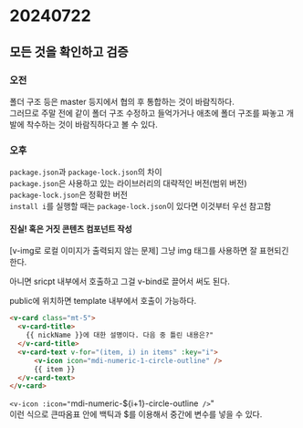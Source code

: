# 20240722
## 모든 것을 확인하고 검증
### 오전
폴더 구조 등은 master 등지에서 협의 후 통합하는 것이 바람직하다.  
그러므로 주말 전에 같이 폴더 구조 수정하고 들억가거나 애초에 폴더 구조를 짜놓고 개발에 착수하는 것이 바람직하다고 볼 수 있다.  

### 오후
`package.json`과 `package-lock.json`의 차이  
`package.json`은 사용하고 있는 라이브러리의 대략적인 버전(범위 버전)  
`package-lock.json`은 정확한 버전  
`install i`를 실행할 때는 `package-lock.json`이 있다면 이것부터 우선 참고함  

#### 진실! 혹은 거짓 콘텐츠 컴포넌트 작성
[v-img로 로컬 이미지가 출력되지 않는 문제]
그냥 img 태그를 사용하면 잘 표현되긴 한다.

아니면 sricpt 내부에서 호출하고 그걸 v-bind로 끌어서 써도 된다.

public에 위치하면 template 내부에서 호출이 가능하다.  

``` html
<v-card class="mt-5">
  <v-card-title>
    {{ nickName }}에 대한 설명이다. 다음 중 틀린 내용은?"
  </v-card-title>
  <v-card-text v-for="(item, i) in items" :key="i">
      <v-icon icon="mdi-numeric-1-circle-outline" />
      {{ item }}
  </v-card-text>
</v-card>
```

`<v-icon :icon="`mdi-numeric-${i+1}-circle-outline` />`"  
이런 식으로 큰따옴표 안에 백틱과 $를 이용해서 중간에 변수를 넣을 수 있다.  